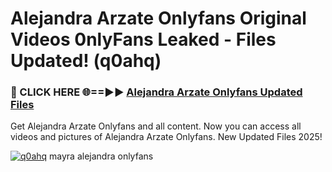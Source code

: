 # Alejandra Arzate Onlyfans Original Videos 0nlyFans Leaked - Files Updated! (q0ahq)

<h3>🔴 CLICK HERE 🌐==►► <a href="https://best4dudes.click/HH4t6V" rel="nofollow">Alejandra Arzate Onlyfans Updated Files</a></h3>

Get Alejandra Arzate Onlyfans and all content. Now you can access all videos and pictures of Alejandra Arzate Onlyfans. New Updated Files 2025!

[![q0ahq](https://github.com/user-attachments/assets/8c521d6e-e6e3-4a75-9320-d58ab9d79d5b)](https://best4dudes.click/HH4t6V)
mayra alejandra onlyfans